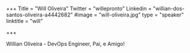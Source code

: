 +++
Title = "Will Oliveira"
Twitter = "willepronto"
Linkedin = "willian-dos-santos-oliveira-a4442682"
#image = "will-oliveira.jpg"
type = "speaker"
linktitle = "will"

+++

Willian Oliveira - DevOps Engineer, Pai, e Amigo! 
